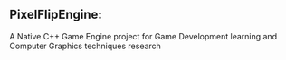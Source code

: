 **PixelFlipEngine:**
---
A Native C++ Game Engine project for Game Development learning and Computer Graphics techniques research